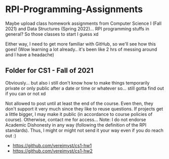 # RPI-Programming-Assignments

Maybe upload class homework assignments from Computer Science I (Fall 2021) and Data Structures (Spring 2022)… RPI programming stuffs in general? So those classes to start I guess xd

Either way, I need to get more familiar with GitHub, so we'll see how this goes! (Wow learning a lot already.. it's been like 2 hrs of messing around and I have a headache)


## Folder for CS1 - Fall of 2021

Obviously... but also i still don't know how to make things temporarily private or only public after a date or time or whatever so... still gotta find out if you can or not xd

Not allowed to post until at least the end of the course. Even then, they don't support it very much since they like to reuse questions. If projects get a little bigger, I may make it public (in accordance to course policies of course). Otherwise, contact me for access... Note: I do not endorse Academic Dishonesty in any way (following the definition of the RPI standards). Thus, I might or might not send it your way even if you do reach out :)
 - https://github.com/vereimyst/cs1-hw1
 - https://github.com/vereimyst/cs1-hw2
